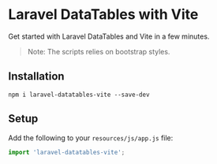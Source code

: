 # Laravel DataTables with Vite

Get started with Laravel DataTables and Vite in a few minutes.

> Note: The scripts relies on bootstrap styles.

## Installation

`npm i laravel-datatables-vite --save-dev`

## Setup

Add the following to your `resources/js/app.js` file:

```js
import 'laravel-datatables-vite';
```
